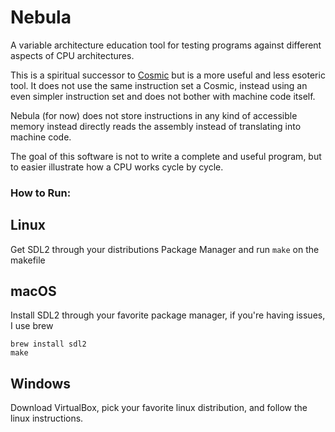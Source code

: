# Nebula
A variable architecture education tool for testing programs against different aspects of CPU architectures. 

This is a spiritual successor to [Cosmic](https://github.com/clbx/Cosmic) but is a more useful and less esoteric tool. It does not use the same instruction set a Cosmic, instead using an even simpler instruction set and does not bother with machine code itself.

Nebula (for now) does not store instructions in any kind of accessible memory instead directly reads the assembly instead of translating into machine code. 

The goal of this software is not to write a complete and useful program, but to easier illustrate how a CPU works cycle by cycle.


### How to Run:

## Linux

Get SDL2 through your distributions Package Manager and run ``make`` on the makefile

## macOS

Install SDL2 through your favorite package manager, if you're having issues, I use brew

```
brew install sdl2
make
```

## Windows

Download VirtualBox, pick your favorite linux distribution, and follow the linux instructions. 